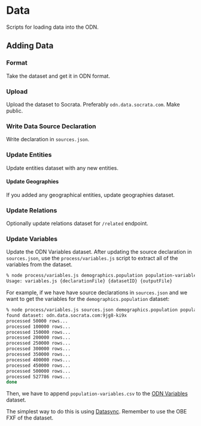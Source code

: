 
# Data

Scripts for loading data into the ODN.

## Adding Data

### Format

Take the dataset and get it in ODN format.

### Upload

Upload the dataset to Socrata. Preferably `odn.data.socrata.com`.
Make public.

### Write Data Source Declaration

Write declaration in `sources.json`.

### Update Entities

Update entities dataset with any new entities.

#### Update Geographies

If you added any geographical entities, update geographies dataset.

### Update Relations

Optionally update relations dataset for `/related` endpoint.

### Update Variables

Update the ODN Variables dataset.
After updating the source declaration in `sources.json`,
use the `process/variables.js` script to extract all of the variables from
the dataset.

```sh
% node process/variables.js demographics.population population-variables.csv
Usage: variables.js {declarationFile} {datasetID} {outputFile}
```

For example, if we have have source declarations in `sources.json`
and we want to get the variables for the `demographics.population` dataset:

```sh
% node process/variables.js sources.json demographics.population population-variables.csv
found dataset: odn.data.socrata.com:9jg8-ki9x
processed 50000 rows...
processed 100000 rows...
processed 150000 rows...
processed 200000 rows...
processed 250000 rows...
processed 300000 rows...
processed 350000 rows...
processed 400000 rows...
processed 450000 rows...
processed 500000 rows...
processed 527786 rows...
done
```

Then, we have to append `population-variables.csv` to the
[ODN Variables](https://dev.socrata.com/foundry/odn.data.socrata.com/sutp-685r)
dataset.

The simplest way to do this is using
[Datasync](https://socrata.github.io/datasync/).
Remember to use the OBE FXF of the dataset.

